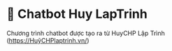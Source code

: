 # 💬 Chatbot Huy LapTrinh

Chương trình chatbot được tạo ra từ HuyCHP Lập Trình (https://HuỹCHPlaptrinh.vn/)


